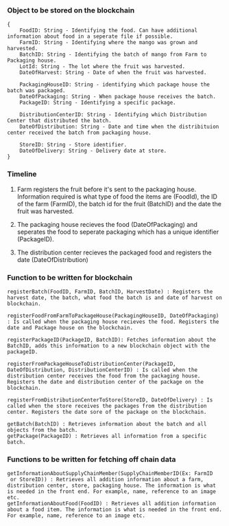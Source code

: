 ### Object to be stored on the blockchain
```
{
    FoodID: String - Identifying the food. Can have additional information about food in a seperate file if possible.
    FarmID: String - Identifying where the mango was grown and harvested.
    BatchID: String - Identifying the batch of mango from Farm to Packaging house.
    LotId: String - The lot where the fruit was harvested.
    DateOfHarvest: String - Date of when the fruit was harvested.
    
    PackagingHouseID: String - identifying which package house the batch was packaged.
    DateOfPackaging: String - When package house receives the batch.
    PackageID: String - Identifying a specific package.
    
    DistributionCenterID: String - Identifying which Distribution Center that distributed the batch.
    DateOfDistribution: String - Date and time when the distribituion center received the batch from packaging house.

    StoreID: String - Store identifier.
	DateOfDelivery: String - Delivery date at store.
}
```

### Timeline
1. Farm registers the fruit before it's sent to the packaging house. Information required is what type of food the items are (FoodId), the ID of the farm (FarmID), the batch id for the fruit (BatchID) and the date the fruit was harvested.

2. The packaging house recieves the food (DateOfPackaging) and seperates the food to seperate packaging which has a unique identifier (PackageID).

3. The distribution center recieves the packaged food and registers the date (DateOfDistribution)


### Function to be written for blockchain
```
registerBatch(FoodID, FarmID, BatchID, HarvestDate) : Registers the harvest date, the batch, what food the batch is and date of harvest on blockchain.

registerFoodFromFarmToPackageHouse(PackagingHouseID, DateOfPackaging) : Is called when the packaging house recieves the food. Registers the date and Package house on the blockchain.

registerPackageID(PackageID, BatchID): Fetches information about the BatchID, adds this information to a new blockchain object with the packageID.

registerFromPackageHouseToDistributionCenter(PackageID, DateOfDistribution, DistributionCenterID) : Is called when the distribution center receives the food from the packaging house. Registers the date and distribution center of the package on the blockchain.

registerFromDistributionCenterToStore(StoreID, DateOfDelivery) : Is called when the store receives the packages from the distribution center. Registers the date sore of the package on the blockchain.

getBatch(BatchID) : Retrieves information about the batch and all objects from the batch.
getPackage(PackageID) : Retrieves all information from a specific batch.
```

### Functions to be written for fetching off chain data
```
getInformationAboutSupplyChainMember(SupplyChainMemberID(Ex: FarmID
 or StoreID)) : Retrieves all addition information about a farm, distribution center, store, packaging house. The information is what is needed in the front end. For example, name, reference to an image etc.
getInformationAboutFood(FoodID) : Retrieves all addition information about a food item. The information is what is needed in the front end. For example, name, reference to an image etc.
```